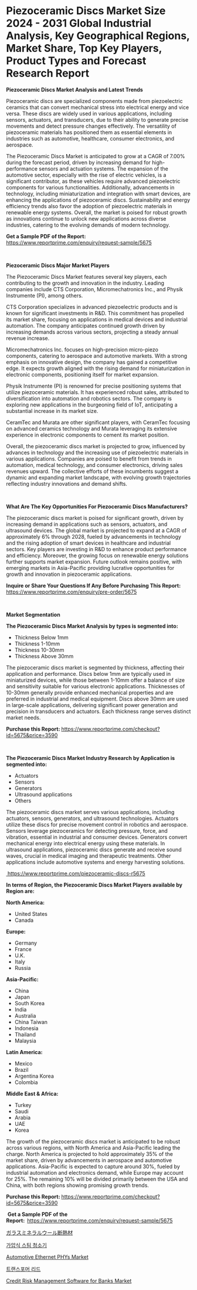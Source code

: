<p><h1>Piezoceramic Discs Market Size 2024 - 2031 Global Industrial Analysis, Key Geographical Regions, Market Share, Top Key Players, Product Types and Forecast Research Report</h1></p><p><strong>Piezoceramic Discs Market Analysis and Latest Trends</strong></p>
<p><p>Piezoceramic discs are specialized components made from piezoelectric ceramics that can convert mechanical stress into electrical energy and vice versa. These discs are widely used in various applications, including sensors, actuators, and transducers, due to their ability to generate precise movements and detect pressure changes effectively. The versatility of piezoceramic materials has positioned them as essential elements in industries such as automotive, healthcare, consumer electronics, and aerospace.</p><p>The Piezoceramic Discs Market is anticipated to grow at a CAGR of 7.00% during the forecast period, driven by increasing demand for high-performance sensors and actuation systems. The expansion of the automotive sector, especially with the rise of electric vehicles, is a significant contributor, as these vehicles require advanced piezoelectric components for various functionalities. Additionally, advancements in technology, including miniaturization and integration with smart devices, are enhancing the applications of piezoceramic discs. Sustainability and energy efficiency trends also favor the adoption of piezoelectric materials in renewable energy systems. Overall, the market is poised for robust growth as innovations continue to unlock new applications across diverse industries, catering to the evolving demands of modern technology.</p></p>
<p><strong>Get a Sample PDF of the Report:&nbsp;</strong> <a href="https://www.reportprime.com/enquiry/request-sample/5675">https://www.reportprime.com/enquiry/request-sample/5675</a></p>
<p>&nbsp;</p>
<p><strong>Piezoceramic Discs Major Market Players</strong></p>
<p><p>The Piezoceramic Discs Market features several key players, each contributing to the growth and innovation in the industry. Leading companies include CTS Corporation, Micromechatronics Inc., and Physik Instrumente (PI), among others.</p><p>CTS Corporation specializes in advanced piezoelectric products and is known for significant investments in R&D. This commitment has propelled its market share, focusing on applications in medical devices and industrial automation. The company anticipates continued growth driven by increasing demands across various sectors, projecting a steady annual revenue increase.</p><p>Micromechatronics Inc. focuses on high-precision micro-piezo components, catering to aerospace and automotive markets. With a strong emphasis on innovative design, the company has gained a competitive edge. It expects growth aligned with the rising demand for miniaturization in electronic components, positioning itself for market expansion.</p><p>Physik Instrumente (PI) is renowned for precise positioning systems that utilize piezoceramic materials. It has experienced robust sales, attributed to diversification into automation and robotics sectors. The company is exploring new applications in the burgeoning field of IoT, anticipating a substantial increase in its market size.</p><p>CeramTec and Murata are other significant players, with CeramTec focusing on advanced ceramics technology and Murata leveraging its extensive experience in electronic components to cement its market position.</p><p>Overall, the piezoceramic discs market is projected to grow, influenced by advances in technology and the increasing use of piezoelectric materials in various applications. Companies are poised to benefit from trends in automation, medical technology, and consumer electronics, driving sales revenues upward. The collective efforts of these incumbents suggest a dynamic and expanding market landscape, with evolving growth trajectories reflecting industry innovations and demand shifts.</p></p>
<p>&nbsp;</p>
<p><strong>What Are The Key Opportunities For Piezoceramic Discs Manufacturers?</strong></p>
<p><p>The piezoceramic discs market is poised for significant growth, driven by increasing demand in applications such as sensors, actuators, and ultrasound devices. The global market is projected to expand at a CAGR of approximately 6% through 2028, fueled by advancements in technology and the rising adoption of smart devices in healthcare and industrial sectors. Key players are investing in R&D to enhance product performance and efficiency. Moreover, the growing focus on renewable energy solutions further supports market expansion. Future outlook remains positive, with emerging markets in Asia-Pacific providing lucrative opportunities for growth and innovation in piezoceramic applications.</p></p>
<p><strong>Inquire or Share Your Questions If Any Before Purchasing This Report:</strong> <a href="https://www.reportprime.com/enquiry/pre-order/5675">https://www.reportprime.com/enquiry/pre-order/5675</a></p>
<p>&nbsp;</p>
<p><strong>Market Segmentation</strong></p>
<p><strong>The Piezoceramic Discs Market Analysis by types is segmented into:</strong></p>
<p><ul><li>Thickness Below 1mm</li><li>Thickness 1-10mm</li><li>Thickness 10-30mm</li><li>Thickness Above 30mm</li></ul></p>
<p><p>The piezoceramic discs market is segmented by thickness, affecting their application and performance. Discs below 1mm are typically used in miniaturized devices, while those between 1-10mm offer a balance of size and sensitivity suitable for various electronic applications. Thicknesses of 10-30mm generally provide enhanced mechanical properties and are preferred in industrial and medical equipment. Discs above 30mm are used in large-scale applications, delivering significant power generation and precision in transducers and actuators. Each thickness range serves distinct market needs.</p></p>
<p><strong>Purchase this Report:&nbsp;</strong><a href="https://www.reportprime.com/checkout?id=5675&price=3590">https://www.reportprime.com/checkout?id=5675&price=3590</a></p>
<p>&nbsp;</p>
<p><strong>The Piezoceramic Discs Market Industry Research by Application is segmented into:</strong></p>
<p><ul><li>Actuators</li><li>Sensors</li><li>Generators</li><li>Ultrasound applications</li><li>Others</li></ul></p>
<p><p>The piezoceramic discs market serves various applications, including actuators, sensors, generators, and ultrasound technologies. Actuators utilize these discs for precise movement control in robotics and aerospace. Sensors leverage piezoceramics for detecting pressure, force, and vibration, essential in industrial and consumer devices. Generators convert mechanical energy into electrical energy using these materials. In ultrasound applications, piezoceramic discs generate and receive sound waves, crucial in medical imaging and therapeutic treatments. Other applications include automotive systems and energy harvesting solutions.</p></p>
<p><a href="https://www.reportprime.com/piezoceramic-discs-r5675">&nbsp;https://www.reportprime.com/piezoceramic-discs-r5675</a></p>
<p><strong>In terms of Region, the Piezoceramic Discs Market Players available by Region are:</strong></p>
<p>
    <p> <strong> North America: </strong>
        <ul>
            <li>United States</li>
            <li>Canada</li>
        </ul>
        </p> 
    <p> <strong> Europe: </strong>
        <ul>
            <li>Germany</li>
            <li>France</li>
            <li>U.K.</li>
            <li>Italy</li>
            <li>Russia</li>
        </ul>
        </p> 
    <p> <strong> Asia-Pacific: </strong>
        <ul>
            <li>China</li>
            <li>Japan</li>
            <li>South Korea</li>
            <li>India</li>
            <li>Australia</li>
            <li>China Taiwan</li>
            <li>Indonesia</li>
            <li>Thailand</li>
            <li>Malaysia</li>
        </ul>
        </p> 
    <p> <strong> Latin America: </strong>
        <ul>
            <li>Mexico</li>
            <li>Brazil</li>
            <li>Argentina Korea</li>
            <li>Colombia</li>
        </ul>
        </p> 
    <p> <strong> Middle East & Africa: </strong>
        <ul>
            <li>Turkey</li>
            <li>Saudi</li>
            <li>Arabia</li>
            <li>UAE</li>
            <li>Korea</li>
        </ul>
    </p>
    </p>
<p><p>The growth of the piezoceramic discs market is anticipated to be robust across various regions, with North America and Asia-Pacific leading the charge. North America is projected to hold approximately 35% of the market share, driven by advancements in aerospace and automotive applications. Asia-Pacific is expected to capture around 30%, fueled by industrial automation and electronics demand, while Europe may account for 25%. The remaining 10% will be divided primarily between the USA and China, with both regions showing promising growth trends.</p></p>
<p><strong>Purchase this Report: </strong><a href="https://www.reportprime.com/checkout?id=5675&price=3590">https://www.reportprime.com/checkout?id=5675&price=3590</a></p>
<p>&nbsp;<strong>Get a Sample PDF of the Report:&nbsp;&nbsp;</strong><a href="https://www.reportprime.com/enquiry/request-sample/5675">https://www.reportprime.com/enquiry/request-sample/5675</a></p>
<p><strong></strong></p>
<p><p><a href="https://medium.com/@edmondg3yrtreenfelder8956/%E3%82%AC%E3%83%A9%E3%82%B9%E3%83%9F%E3%83%8D%E3%83%A9%E3%83%AB%E3%82%A6%E3%83%BC%E3%83%AB%E6%96%AD%E7%86%B1%E6%9D%90%E5%B8%82%E5%A0%B4%E8%AA%BF%E6%9F%BB-%E7%94%A3%E6%A5%AD%E9%80%B2%E5%8C%96%E3%81%8A%E3%82%88%E3%81%B32031%E5%B9%B4%E3%81%BE%E3%81%A7%E3%81%AE%E4%BA%88%E6%B8%AC-22718e5ea8ac">ガラスミネラルウール断熱材</a></p><p><a href="https://medium.com/@zolajenkins98/%EB%AF%B8%EB%9E%98%EB%A5%BC-%EA%B7%B8%EB%A6%AC%EB%8B%A4-%EA%B8%80%EB%A1%9C%EB%B2%8C-%EC%95%95%EB%A0%A5-%EC%A6%9D%EA%B8%B0-%EC%B2%AD%EC%86%8C%EA%B8%B0-%EC%8B%9C%EC%9E%A5%EC%97%90-%EB%8C%80%ED%95%9C-%EC%A2%85%ED%95%A9-%EB%B6%84%EC%84%9D-2024-2031-60ea944c9543">가압식 스팀 청소기</a></p><p><a href="https://github.com/AshikRahman665/Market-Research-Report-List-1/blob/main/automotive-ethernet-phys-market.md">Automotive Ethernet PHYs Market</a></p><p><a href="https://medium.com/@carlosdytouglas8907667/%ED%8A%B8%EB%9E%9C%EC%8A%A4%ED%8F%AC%EB%A8%B8-%EB%A6%AC%EB%93%9C%EC%97%90-%EB%8C%80%ED%95%9C-%EA%B8%80%EB%A1%9C%EB%B2%8C-%EA%B4%80%EC%A0%90-%EC%8B%9C%EC%9E%A5-%EB%8F%99%ED%96%A5-%EA%B3%BC%EC%A0%9C-%EB%B0%8F-%EC%98%88%EC%B8%A1-2024-2031-6517ee229e2b">트랜스포머 리드</a></p><p><a href="https://www.linkedin.com/pulse/global-credit-risk-management-software-banks-market-opportunities-wlx3f?trackingId=MCx8tLbYR%2FKHGQH2ba%2Bp2Q%3D%3D">Credit Risk Management Software for Banks Market</a></p></p>